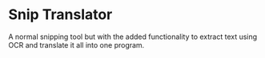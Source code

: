 # Snip Translator

A normal snipping tool but with the added functionality to extract text using OCR and translate it all into one program.

